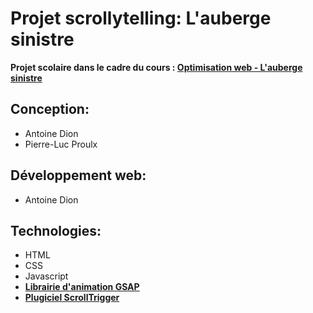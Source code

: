 # Projet scrollytelling: L'auberge sinistre

**Projet scolaire dans le cadre du cours : [Optimisation web - L'auberge sinistre](https://github.com/tonie2023/antoine-scrollytelling.git)**<br>

## Conception: <br>

- Antoine Dion <br>
- Pierre-Luc Proulx <br>

## Développement web: <br>

- Antoine Dion <br>

## Technologies: <br>

- HTML <br>
- CSS <br>
- Javascript <br>
- **[Librairie d'animation GSAP](https://greensock.com/)**<br>
- **[Plugiciel ScrollTrigger](https://greensock.com/docs/v3/Plugins/ScrollTrigger)**<br>
